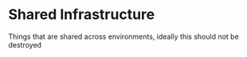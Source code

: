 # Shared Infrastructure
Things that are shared across environments, ideally this should not be destroyed
